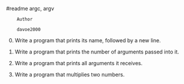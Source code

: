 #readme       argc, argv


		Author

		davoe2000

0.  Write a program that prints its name, followed by a new line.

1.  Write a program that prints the number of arguments passed into it.

2.  Write a program that prints all arguments it receives.

4.  Write a program that multiplies two numbers.
